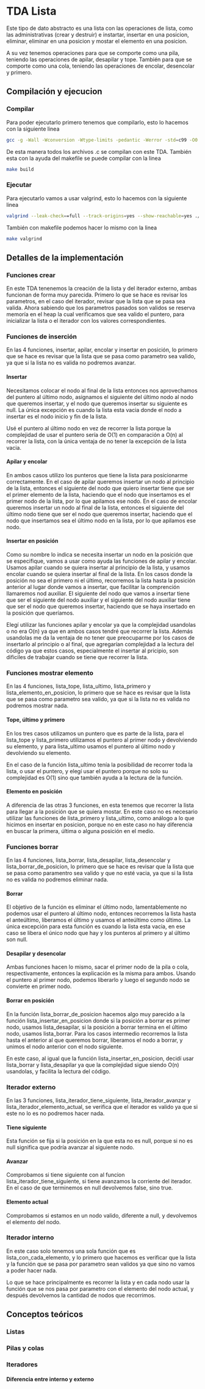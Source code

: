 # TDA Lista

Este tipo de dato abstracto es una lista con las operaciones de lista, como las administrativas (crear y destruir) e instartar, insertar en una posicion, eliminar, eliminar en una posicion y mostar el elemento en una posicion.

A su vez tenemos operaciones para que se comporte como una pila, teniendo las operaciones de apilar, desapilar y tope. También para que se comporte como una cola, teniendo las operaciones de encolar, desencolar y primero.

## Compilación y ejecucion

### Compilar
    
Para poder ejecutarlo primero tenemos que compilarlo, esto lo hacemos con la siguiente linea
``` bash
gcc -g -Wall -Wconversion -Wtype-limits -pedantic -Werror -std=c99 -O0 *.c -o lista_se 
```
De esta manera todos los archivos .c se compilan con este TDA. También esta con la ayuda del makefile se puede compilar con la linea
``` bash
make build
```
    
### Ejecutar

Para ejecutarlo vamos a usar valgrind, esto lo hacemos con la siguiente linea
``` bash
valgrind --leak-check==full --track-origins=yes --show-reachable=yes ./lista_se
```
También con makefile podemos hacer lo mismo con la linea
``` bash
make valgrind
```

## Detalles de la implementación

### Funciones crear

En este TDA tenenemos la creación de la lista y del iterador externo, ambas funcionan de forma muy parecida. Primero lo que se hace es revisar los parametros, en el caso del iterador, revisar que la lista que se pasa sea valida. Ahora sabiendo que los parametros pasados son validos se reserva memoría en el heap la cual verificamos que sea valido el puntero, para inicializar la lista o el iterador con los valores correspondientes.

### Funciones de inserción

En las 4 funciones, insertar, apilar, encolar y insertar en posición, lo primero que se hace es revisar que la lista que se pasa como parametro sea valido, ya que si la lista no es valida no podremos avanzar.

#### Insertar

Necesitamos colocar el nodo al final de la lista entonces nos aprovechamos del puntero al último nodo, asignamos el siguiente del último nodo al nodo que queremos insertar, y el nodo que queremos insertar su siguiente es null. La única excepción es cuando la lista esta vacia donde el nodo a insertar es el nodo inicio y fin de la lista.

Usé el puntero al último nodo en vez de recorrer la lista porque la complejidad de usar el puntero sería de O(1) en comparación a O(n) al recorrer la lista, con la única ventaja de no tener la excepción de la lista vacia.

#### Apilar y encolar

En ambos casos utilizo los punteros que tiene la lista para posicionarme correctamente. En el caso de apilar queremos insertar un nodo al principio de la lista, entonces el siguiente del nodo que quiero insertar tiene que ser el primer elemento de la lista, haciendo que el nodo que insertamos es el primer nodo de la lista, por lo que apilamos ese nodo. En el caso de encolar queremos insertar un nodo al final de la lista, entonces el siguiente del último nodo tiene que ser el nodo que queremos insertar, haciendo que el nodo que insertamos sea el último nodo en la lista, por lo que apilamos ese nodo.

#### Insertar en posición

Como su nombre lo indica se necesita insertar un nodo en la posición que se especifique, vamos a usar como ayuda las funciones de apilar y encolar. Usamos apilar cuando se quiera insertar al principio de la lista, y usamos encolar cuando se quiera insertar al final de la lista. En los casos donde la posición no sea el primero ni el último, recorremos la lista hasta la posición anterior al lugar donde vamos a insertar, que facilitar la comprención llamaremos nod auxiliar. El siguiente del nodo que vamos a insertar tiene que ser el siguiente del nodo auxiliar y el siguiente del nodo auxiliar tiene que ser el nodo que queremos insertar, haciendo que se haya insertado en la posición que queríamos.

Elegí utilizar las funciones apilar y encolar ya que la complejidad usandolas o no era O(n) ya que en ambos casos tendré que recorrer la lista. Además usandolas me da la ventaja de no tener que preocuparme por los casos de insertarlo al principio o al final, que agregarían complejidad a la lectura del código ya que estos casos, especialmente el insertar al pricipio, son dificiles de trabajar cuando se tiene que recorrer la lista.

### Funciones mostrar elemento

En las 4 funciones, lista_tope, lista_ultimo, lista_primero y lista_elemento_en_posicion, lo primero que se hace es revisar que la lista que se pasa como parametro sea valido, ya que si la lista no es valida no podremos mostrar nada.

#### Tope, último y primero

En los tres casos utilizamos un puntero que es parte de la lista, para el lista_tope y lista_primero utilizamos el puntero al primer nodo y devolviendo su elemento, y para lista_ultimo usamos el puntero al último nodo y devolviendo su elemento.

En el caso de la función lista_ultimo tenía la posibilidad de recorrer toda la lista, o usar el puntero, y elegí usar el puntero porque no solo su complejidad es O(1) sino que también ayuda a la lectura de la función.

#### Elemento en posición

A diferencia de las otras 3 funciones, en esta tenemos que recorrer la lista para llegar a la posición que se quiera mostar. En este caso no es necesario utilizar las funciones de lista_primero y lista_ultimo, como análogo a lo que hicimos en insertar en posicion, porque no en este caso no hay diferencia en buscar la primera, última o alguna posición en el medio.

### Funciones borrar

En las 4 funciones, lista_borrar, lista_desapilar, lista_desencolar y lista_borrar_de_posicion, lo primero que se hace es revisar que la lista que se pasa como paramentro sea valido y que no esté vacia, ya que si la lista no es valida no podremos eliminar nada.

#### Borrar

El objetivo de la función es eliminar el último nodo, lamentablemente no podemos usar el puntero al último nodo, entonces recorremos la lista hasta el anteúltimo, liberamos el último y usamos el anteúltimo como último. La única excepción para esta función es cuando la lista esta vacia, en ese caso se libera el único nodo que hay y los punteros al primero y al último son null.

#### Desapilar y desencolar

Ambas funciones hacen lo mismo, sacar el primer nodo de la pila o cola, respectivamente, entonces la explicación es la misma para ambos. Usando el puntero al primer nodo, podemos liberarlo y luego el segundo nodo se convierte en primer nodo. 

#### Borrar en posición

En la función lista_borrar_de_posicion hacemos algo muy parecido a la función lista_insertar_en_posicion donde si la posición a borrar es primer nodo, usamos lista_desapilar, si la posición a borrar termina en el último nodo, usamos lista_borrar. Para los casos intermedio recorremos la lista hasta el anterior al que queremos borrar, liberamos el nodo a borrar, y unimos el nodo anterior con el nodo siguiente.

En este caso, al igual que la función lista_insertar_en_posicion, decidí usar lista_borrar y lista_desapilar ya que la complejidad sigue siendo O(n) usandolas, y facilita la lectura del código.

### Iterador externo

En las 3 funciones, lista_iterador_tiene_siguiente, lista_iterador_avanzar y lista_iterador_elemento_actual, se verifica que el iterador es valido ya que si este no lo es no podremos hacer nada.

#### Tiene siguiente

Esta función se fija si la posición en la que esta no es null, porque si no es null significa que podría avanzar al siguiente nodo.

#### Avanzar 

Comprobamos si tiene siguiente con al funcion lista_iterador_tiene_siguiente, si tiene avanzamos la corriente del iterador. En el caso de que terminemos en null devolvemos false, sino true.

#### Elemento actual

Comprobamos si estamos en un nodo valido, diferente a null, y devolvemos el elemento del nodo.

### Iterador interno

En este caso solo tenemos una sola función que es lista_con_cada_elemento, y lo primero que hacemos es verificar que la lista y la función que se pasa por parametro sean validos ya que sino no vamos a poder hacer nada.

Lo que se hace principalmente es recorrer la lista y en cada nodo usar la función que se nos pasa por parametro con el elemento del nodo actual, y después devolvemos la cantidad de nodos que recorrimos.

## Conceptos teóricos

### Listas

### Pilas y colas

### Iteradores
    
#### Diferencia entre interno y externo


